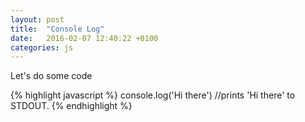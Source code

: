 ```yaml
---
layout: post
title:  "Console Log"
date:   2016-02-07 12:40:22 +0100
categories: js
---
```


Let's do some code

{% highlight javascript %}
console.log('Hi there')
//prints 'Hi there' to STDOUT.
{% endhighlight %}